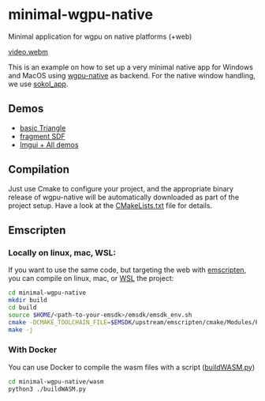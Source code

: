 # minimal-wgpu-native
Minimal application for wgpu on native platforms (+web)

[video.webm](https://github.com/user-attachments/assets/7a481e7c-3f51-40d0-a8c9-dacaea8bb8b9)

This is an example on how to set up a very minimal native app for Windows and MacOS
using [wgpu-native](https://github.com/gfx-rs/wgpu-native) as backend. For the native
window handling, we use [sokol_app](https://github.com/floooh/sokol).

## Demos
* [basic Triangle](https://pplux.github.io/minimalWGPUNative/minimal-wgpu-triangle.html)
* [fragment SDF](https://pplux.github.io/minimalWGPUNative/minimal-wgpu-fragment.html)
* [Imgui + All demos](https://pplux.github.io/minimalWGPUNative/minimal-wgpu-imgui.html) 

## Compilation

Just use Cmake to configure your project, and the appropriate binary release of
wgpu-native will be automatically downloaded as part of the project setup.
Have a look at the [CMakeLists.txt](CMakeLists.txt) file for details.


## Emscripten

### Locally on linux, mac, WSL:

If you want to use the same code, but targeting the web with [emscripten](https://emscripten.org/), you can compile on linux, mac,
or [WSL](https://learn.microsoft.com/en-us/windows/wsl/about) the project:

```bash
cd minimal-wgpu-native
mkdir build
cd build
source $HOME/<path-to-your-emsdk>/emsdk/emsdk_env.sh
cmake -DCMAKE_TOOLCHAIN_FILE=$EMSDK/upstream/emscripten/cmake/Modules/Platform/Emscripten.cmake ..
make -j
```

### With Docker

You can use Docker to compile the wasm files with a script ([buildWASM.py](wasm/buildWASM.py))
```bash
cd minimal-wgpu-native/wasm
python3 ./buildWASM.py
```

